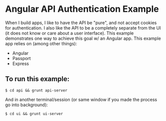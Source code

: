 # Angular API Authentication Example

When I build apps, I like to have the API be "pure", and not accept cookies for authentication. I also like the API to be a completely
separate from the UI (it does not know or care about a user interface). This example demonstrates one way to achieve this goal
w/ an Angular app. This example app relies on (among other things):

* Angular
* Passport
* Express

## To run this example:

```
$ cd api && grunt api-server

```

And in another terminal/session (or same window if you made the process go into background):

```
$ cd ui && grunt ui-server

```



